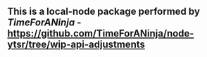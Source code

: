 ## This is a local-node package performed by _TimeForANinja_ - https://github.com/TimeForANinja/node-ytsr/tree/wip-api-adjustments
